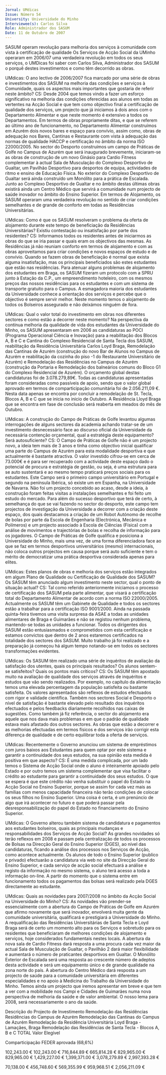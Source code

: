 ```yaml
---
Jornal: UMdicas
Issue: Número 54
University: Universidade do Minho
Interviewee(s): Carlos Silva
Role: Administrador dos SASUM
Date: 11 de Outubro de 2007
---
```


SASUM operam revolução para melhoria dos serviços à comunidade
com vista à certificação de
qualidade
Os Serviços de Acção Social da UMinho operaram em 2006/07 uma
verdadeira revolução em todos os seus serviços, o UMDicas foi saber
com Carlos Silva, Administrador dos SASUM o porquê destes investimentos e como têm decorrido as obras.

UMdicas: O ano lectivo de
2006/2007 fica marcado por uma
série de obras e investimentos dos
SASUM na melhoria das condições
e serviços à Comunidade, quais os
aspectos mais importantes que
gostaria de referir neste âmbito?
CS: Desde 2004 que temos vindo a
fazer um esforço significativo na
melhoria das condições oferecidas
aos alunos em todas as vertentes na
Acção Social e que tem como
objectivo final a certificação de
qualidade dos serviços, um projecto
que já iniciamos à dois anos com o
Departamento Alimentar e que neste
momento é extensivo a todos os
Departamentos. Em termos de obras
propriamente ditas, e que se referem
ao último ano de funcionamento, no
Departamento Alimentar construímos
em Azurém dois novos bares e espaço
para convívio, assim como, obras de
adequação nos Bares, Cantinas e
Restaurante com vista à adequação
das normas de qualidade HACCP e
certificação no âmbito da norma ISO
22000/2005. No sector do Desporto
construímos um campo de Práticas de
Golfe no Campus de Azurém que será
inaugurado brevemente, iniciaram-se
as obras de construção de um novo
Ginásio para Cardio Fitness
complementar à actual Sala de
Musculação do Complexo Desportivo
de Gualtar, um Pavilhão Desportivo
para desportos de equipa, actividades
de ritmo e ensino de Educação Física.
No exterior do Complexo Desportivo
de Gualtar será ainda construído um
Monólito para a prática de Escalada.
Junto ao Complexo Desportivo de
Gualtar e no âmbito destas últimas
obras existirá ainda um Centro Médico
que servirá a comunidade num
projecto de saúde inovador no âmbito
do Ensino Superior. Em termos de
Alojamento, os SASUM operaram
uma verdadeira revolução no sentido
de criar condições semelhantes e de
grande de conforto em todas as
Residências Universitárias.

UMdicas: Como é que os SASUM
resolveram o problema da oferta de
alojamento durante este tempo de
beneficiação da Residências
Universitárias? Existiu
contestação ou insatisfação por
parte dos residentes?
CS: Informamos todos os residentes
antes de iniciarmos as obras do que
se iria passar e quais eram os
objectivos das mesmas. As
Residências já não reuniam conforto
em termos de alojamento e com as
obras aproveitamos para criar
condições e novos espaços de estudo
e de convívio. Quando se fazem obras
de beneficiação é normal que exista
alguma insatisfação, mas os
principais beneficiados são estes
estudantes que estão nas
residências. Para atenuar alguns
problemas de alojamento dos
estudantes em Braga, os SASUM
fizeram um protocolo com a SPRU
junto à Estação da C.P., um
empreendimento hoteleiro, com os
mesmos preços das nossos
residências para os estudantes e com
um sistema de transporte gratuito
para o Campus. A esmagadora
maioria dos estudantes da
Universidade conhece a orientação
dos serviços e percebe que o
objectivo é sempre servir melhor.
Neste momento temos o alojamento
de todos os Bolseiros assegurado e
não deixámos ninguém de fora.

UMdicas: Qual o valor total do
investimento em obras nos
diferentes sectores e como estão a
decorrer neste momento?
Na perspectiva da contínua melhoria
da qualidade de vida dos estudantes
da Universidade do Minho, os SASUM
apresentaram em 2006 as
candidaturas ao POCI (Programa
Operacional Ciência e Inovação) para
a reabilitação dos Blocos A, B e C e
Cantina do Complexo Residencial de
Santa Tecla dos SASUM, reabilitação
da Residência Universitária Carlos
Loyd Braga, Remodelação das
Cantinas de Azurém (construção do
novo Bar de Alunos no Campus de
Azurém e reabilitação da cozinha do
piso -1 do Restaurante Universitário
de Azurém) e Remodelação das
Residências no Campus de Azurém
(construção da Portaria e
Remodelação dos balneários comuns
do Bloco G1 do Complexo Residencial
de Azurém). O orçamento global
destas candidaturas foi de
3.078.279,89€. Todas as
candidaturas apresentadas foram
consideradas como passíveis de
apoio, sendo que o valor global
aprovado em termos de
comparticipação comunitária foi de
2.056.211,09 €.
Nesta data apenas se encontra por
concluir a remodelação de St. Tecla,
Blocos A, B e C que se inicia no inicio
de Outubro. A Residência Lloyd Braga
que se encontra em fase de conclusão
será reaberta em meados do mês de
Outubro.

UMdicas: A construção do Campo
de Práticas de Golfe levantou
algumas interrogações de alguns
sectores da academia achando
tratar-se de um investimento
desnecessário face ao discurso
oficial da Universidade da
necessária contenção orçamental,
qual a estratégia deste
equipamento? Será autosuficiente?
CS: O Campo de Práticas de Golfe
não é um projecto novo, a ideia tem
mais de 3 anos e tinha como objectivo
inicial qualificar uma parte do Campus
de Azurém para esta modalidade
desportiva e que actualmente é
bastante atractiva. O valor investido
cifrou-se em cerca de 73.000€ e é
para ser recuperado com a actividade
deste espaço dado o potencial de
procura e estratégia de gestão, ou
seja, é uma estrutura para se auto
sustentará e ao mesmo tempo
praticará preços sociais para os
estudantes. Este Campo será o
primeiro campo universitário em
Portugal e segundo na península
Ibérica, só existe um em Espanha, na
Universidade de Navarra. Não foi um
projecto concebido ao acaso, desde a
ideia, à construção foram feitas visitas
a instalações semelhantes e foi feito
um estudo do mercado. Para além do
sucesso desportivo que terá de certo,
à semelhança do que se vai fazendo
no sector do desporto, este campo
tem projectos de investigação da
Universidade a decorrer com a
criação deste espaço, dos quais
destacamos a criação de um Robot
Autónomo de recolhe de bolas por
parte da Escola de Engenharia
(Electrónica, Mecânica e Polímeros) e
um projecto associado à Escola de
Ciências (Física) com a análise de
movimentos e trajectórias de bolas e
recolha de informação para os
jogadores. O Campo de Práticas de
Golfe qualifica e posiciona a
Universidade do Minho, mais uma
vez, de uma forma diferenciadora face
ao que se faz em termos desportivos
universitários (mesmo)
internacionais, não coloca outros
projectos em causa porque será auto
suficiente e tem o mérito de
democratizar uma prática desportiva
considerada apenas para elites.

UMdicas: Estes planos de obras e
melhoria dos serviços estão
integrados em algum Plano de
Qualidade ou Certificação de
Qualidade dos SASUM? Os SASUM
têm anunciado algum investimento
neste sector, qual o ponto de
situação actual?
CS: Tal como referido anteriormente
iniciamos o processo de certificação
dos SASUM pela parte alimentar, que
visará a certificação total do
Departamento Alimentar de acordo
com a norma ISO 22000/2005.
Actualmente os SASUM têm um
Gabinete de Qualidade e todos os
sectores estão a trabalhar para a
certificação ISO 9001/2000. Ainda na
passada quinta-feira tivemos uma
visita surpresa da ASAE a todas as
unidades alimentares de Braga e
Guimarães e não se registou nenhum
problema, mantendo-se todas as
unidades a funcionar.
Todos os dirigentes dos SASUM estão
entusiasmados e comprometidos com
esta certificação e estamos convictos
que dentro de 2 anos estaremos
certificados na totalidade dos sectores
dos SASUM. Muito trabalho já foi
realizado e a preparação já começou
há algum tempo notando-se em todos
os sectores transformações
evidentes.

UMdicas: Os SASUM têm realizado
uma série de inquéritos de
avaliação da satisfação dos
utentes, quais os principais
resultados? Os alunos sentem-se
satisfeitos? Quais os pontos mais
críticos?
CS: Os SASUM têm apostado muito
na avaliação de qualidade dos
serviços através de inquéritos e
estudos que vão sendo realizados.
Por exemplo, no capítulo da
alimentação temos uma elevada
percentagem da população satisfeita
ou bastante satisfeita. Os valores
apresentados são reflexos de estudos
efectuados com rigor e validade
científica. Também nos sectores
Social e Desporto o nível de
satisfação é bastante elevado pelo
resultado dos inquéritos efectuados e
pelos feedbacks diariamente
recolhidos nas caixas de sugestões.
Como também já fiz referência, o
sector do alojamento era aquele que
nos dava mais problemas e em que o
padrão de qualidade estava mais
afastado dos outros sectores. As
obras que estão a decorrer e as
melhorias efectuadas em termos
físicos e dos serviços irão corrigir esta
diferença de qualidade e de certo
equilibrar toda a oferta de serviços.

UMdicas: Recentemente o Governo
anunciou um sistema de
empréstimos com juros baixos aos
Estudantes para quem optar por
este sistema e garantir a
continuidade dos seus estudos, na
sua opinião esta medida é positiva
em que aspecto?
CS: É uma medida complicada, por
um lado temos o Sistema de Acção
Social onde o aluno é inteiramente
apoiado pelo Estado e por outro temos
um sistema complementar que visa
facilitar o crédito ao estudante para
garantir a continuidade dos seus
estudos. O que se espera é que este
crédito não venha substituir o papel do
Estado na Acção Social no Ensino
Superior, porque se assim for cada
vez mais as famílias com menos
capacidade financeira não terão
condições de colocar os seus filhos no
Ensino Superior. Uma coisa é certa, é
um prenúncio de algo que irá
acontecer no futuro e que poderá
passar pela desresponsabilização do
papel do Estado no financiamento do
Ensino Superior.

UMdicas: O Governo alterou
também sistema de candidatura e
pagamentos aos estudantes
bolseiros, quais as principais
mudanças e responsabilidades dos
Serviços de Acção Social?
As grandes novidades só terão
reflexos em 2008 e passam pela
centralização de todos os processos
de Bolsas na Direcção Geral do
Ensino Superior (DGES), ao nível das
candidaturas, ficando a análise dos
processos nos Serviços de Acção,
como acontece actualmente.
Os alunos de todo o Ensino Superior
(publico e privado) efectuarão a
candidatura via web no site da
Direcção Geral do Ensino Superior, e
cada serviço de acção social
efectuará a análise e registo da
informação no mesmo sistema, o
aluno terá acesso a toda a informação
on-line. A partir do momento que o
sistema entre em funcionamento
todos os pagamentos das bolsas será
realizado pela DGES directamente ao
estudante.

UMdicas: Quais as novidades para
2007/2008 no âmbito da Acção
Social na Universidade do Minho?
CS: As novidades vão prender-se
essencialmente com a abertura do
Campo de Práticas de Golfe em
Azurém que afirmo novamente que
será inovador, envolverá muita gente
da comunidade universitária,
qualificará e prestigiará a
Universidade do Minho. A
requalificação das Residências
Universitárias de Santa Tecla e Loyd
Braga será de certo um momento alto
para os Serviços e sobretudo para os
residentes que beneficiaram de
melhores condições de alojamento e
serviços, hoje considerados
fundamentais nestes locais. A
abertura da nova sala de Cardio
Fitness dará resposta a uma procura
cada vez maior da actual Sala de
Musculação de Gualtar, o Pavilhão 2
dará maior flexibilidade e aumentará o
número de praticantes desportivos em
Gualtar. O Monólito Exterior de
Escalada será uma resposta ao
crescente número de adeptos desta
actividade e será um equipamento
único e de grande qualidade na zona
norte do país. A abertura do Centro
Médico dará resposta a um projecto
de saúde para a comunidade
universitária em diferentes
especialidades e no apoio à Medicina
do Trabalho da Universidade do
Minho. Temos ainda um projecto que
iremos apresentar em breve e que tem
a ver com a mobilidade nos Campi e
Cidades de Guimarães numa nova
perspectiva de melhoria da saúde e de
valor ambiental. O nosso lema para
2008, será necessariamente o ano da
saúde.

Descrição do Projecto de Investimento
Remodelação das Residências Residências do Campus de Azurém
Remodelação das Cantinas do Campus de Azurém
Remodelação da Residência Universitária Loyd Braga - Lamaçães, Braga
Remodelação das Residências de Santa Tecla - Blocos A, B e C
TOTAL
Valor Elegível

Comparticipação
FEDER
aprovada (68,6%)

102,243.00 € 102,243.00 €
716,844.89 € 665,814.28 €
829,965.00 € 829,965.00 €
1,429,227.00 € 1,399,371.00 €
3,078,279.89 € 2,997,393.28 €

70,138.00 €
456,748.60 €
569,355.99 €
959,968.51 €
2,056,211.09 €